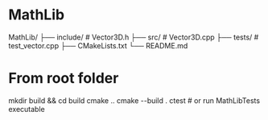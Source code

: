 # MathLib
MathLib/
├── include/         # Vector3D.h
├── src/             # Vector3D.cpp
├── tests/           # test_vector.cpp
├── CMakeLists.txt
└── README.md
# From root folder
mkdir build && cd build
cmake ..
cmake --build .
ctest  # or run MathLibTests executable
